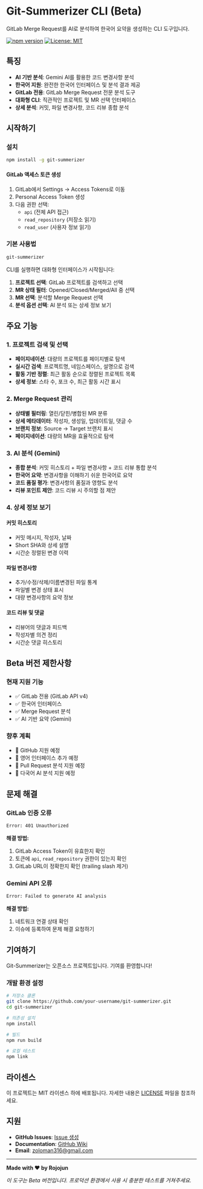 # Git-Summerizer CLI (Beta)

GitLab Merge Request를 AI로 분석하여 한국어 요약을 생성하는 CLI 도구입니다.

[![npm version](https://badge.fury.io/js/git-summerizer.svg)](https://badge.fury.io/js/git-summerizer)
[![License: MIT](https://img.shields.io/badge/License-MIT-yellow.svg)](https://opensource.org/licenses/MIT)

## 특징

- **AI 기반 분석**: Gemini AI를 활용한 코드 변경사항 분석
- **한국어 지원**: 완전한 한국어 인터페이스 및 분석 결과 제공
- **GitLab 전용**: GitLab Merge Request 전문 분석 도구
- **대화형 CLI**: 직관적인 프로젝트 및 MR 선택 인터페이스
- **상세 분석**: 커밋, 파일 변경사항, 코드 리뷰 종합 분석

## 시작하기

### 설치

```bash
npm install -g git-summerizer
```

#### GitLab 액세스 토큰 생성

1. GitLab에서 Settings → Access Tokens로 이동
2. Personal Access Token 생성
3. 다음 권한 선택:
    - `api` (전체 API 접근)
    - `read_repository` (저장소 읽기)
    - `read_user` (사용자 정보 읽기)

### 기본 사용법

```bash
git-summerizer
```

CLI를 실행하면 대화형 인터페이스가 시작됩니다:

1. **프로젝트 선택**: GitLab 프로젝트를 검색하고 선택
2. **MR 상태 필터**: Opened/Closed/Merged/All 중 선택
3. **MR 선택**: 분석할 Merge Request 선택
4. **분석 옵션 선택**: AI 분석 또는 상세 정보 보기

## 주요 기능

### 1. 프로젝트 검색 및 선택

- **페이지네이션**: 대량의 프로젝트를 페이지별로 탐색
- **실시간 검색**: 프로젝트명, 네임스페이스, 설명으로 검색
- **활동 기반 정렬**: 최근 활동 순으로 정렬된 프로젝트 목록
- **상세 정보**: 스타 수, 포크 수, 최근 활동 시간 표시

### 2. Merge Request 관리

- **상태별 필터링**: 열린/닫힌/병합된 MR 분류
- **상세 메타데이터**: 작성자, 생성일, 업데이트일, 댓글 수
- **브랜치 정보**: Source → Target 브랜치 표시
- **페이지네이션**: 대량의 MR을 효율적으로 탐색

### 3. AI 분석 (Gemini)

- **종합 분석**: 커밋 히스토리 + 파일 변경사항 + 코드 리뷰 통합 분석
- **한국어 요약**: 변경사항을 이해하기 쉬운 한국어로 요약
- **코드 품질 평가**: 변경사항의 품질과 영향도 분석
- **리뷰 포인트 제안**: 코드 리뷰 시 주의할 점 제안

### 4. 상세 정보 보기

#### 커밋 히스토리
- 커밋 메시지, 작성자, 날짜
- Short SHA와 상세 설명
- 시간순 정렬된 변경 이력

#### 파일 변경사항
- 추가/수정/삭제/이름변경된 파일 통계
- 파일별 변경 상태 표시
- 대량 변경사항의 요약 정보

#### 코드 리뷰 및 댓글
- 리뷰어의 댓글과 피드백
- 작성자별 의견 정리
- 시간순 댓글 히스토리

## Beta 버전 제한사항

### 현재 지원 기능
- ✅ GitLab 전용 (GitLab API v4)
- ✅ 한국어 인터페이스
- ✅ Merge Request 분석
- ✅ AI 기반 요약 (Gemini)

### 향후 계획
- 🔄 GitHub 지원 예정
- 🔄 영어 인터페이스 추가 예정
- 🔄 Pull Request 분석 지원 예정
- 🔄 다국어 AI 분석 지원 예정

## 문제 해결

### GitLab 인증 오류

```bash
Error: 401 Unauthorized
```

**해결 방법:**
1. GitLab Access Token이 유효한지 확인
2. 토큰에 `api`, `read_repository` 권한이 있는지 확인
3. GitLab URL이 정확한지 확인 (trailing slash 제거)

### Gemini API 오류

```bash
Error: Failed to generate AI analysis
```

**해결 방법:**
1. 네트워크 연결 상태 확인
2. 이슈에 등록하여 문제 해결 요청하기

## 기여하기

Git-Summerizer는 오픈소스 프로젝트입니다. 기여를 환영합니다!

### 개발 환경 설정

```bash
# 저장소 클론
git clone https://github.com/your-username/git-summerizer.git
cd git-summerizer

# 의존성 설치
npm install

# 빌드
npm run build

# 로컬 테스트
npm link
```

## 라이센스

이 프로젝트는 MIT 라이센스 하에 배포됩니다. 자세한 내용은 [LICENSE](LICENSE) 파일을 참조하세요.

## 지원

- **GitHub Issues**: [Issue 생성](https://github.com/your-username/git-summerizer/issues)
- **Documentation**: [GitHub Wiki](https://github.com/your-username/git-summerizer/wiki)
- **Email**: zoloman316@gmail.com

---

**Made with ❤️ by Rojojun**

*이 도구는 Beta 버전입니다. 프로덕션 환경에서 사용 시 충분한 테스트를 거쳐주세요.*